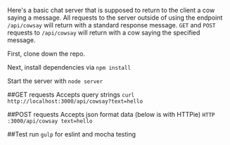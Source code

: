 Here's a basic chat server that is supposed to return to the client a cow saying a message. All requests to the server outside of using the endpoint `/api/cowsay` will return with a standard response message. `GET` and `POST` requests to `/api/cowsay` will return with a cow saying the specified message.

First, clone down the repo.

Next, install dependencies via `npm install`

Start the server with `node server`

##GET requests
Accepts query strings
`curl http://localhost:3000/api/cowsay?text=hello`

##POST requests
Accepts json format data (below is with HTTPie)
`HTTP :3000/api/cowsay text=hello`

##Test
run `gulp` for eslint and mocha testing
